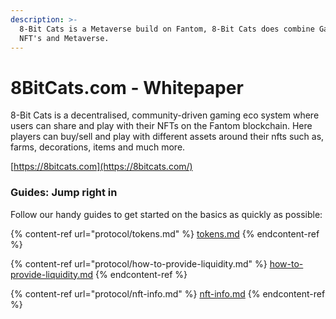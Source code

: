 ```yaml
---
description: >-
  8-Bit Cats is a Metaverse build on Fantom, 8-Bit Cats does combine Gaming,
  NFT's and Metaverse.
---
```


# 8BitCats.com - Whitepaper

8-Bit Cats is a decentralised, community-driven gaming eco system where users can share and play with their NFTs on the Fantom blockchain. Here players can buy/sell and play with different assets around their nfts such as, farms, decorations, items and much more.

[https://8bitcats.com](https://8bitcats.com/)

### Guides: Jump right in

Follow our handy guides to get started on the basics as quickly as possible:

{% content-ref url="protocol/tokens.md" %}
[tokens.md](protocol/tokens.md)
{% endcontent-ref %}

{% content-ref url="protocol/how-to-provide-liquidity.md" %}
[how-to-provide-liquidity.md](protocol/how-to-provide-liquidity.md)
{% endcontent-ref %}

{% content-ref url="protocol/nft-info.md" %}
[nft-info.md](protocol/nft-info.md)
{% endcontent-ref %}
